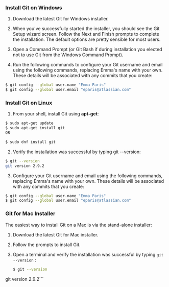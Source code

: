 
### Install Git on Windows

1. Download the latest Git for Windows installer.

2. When you've successfully started the installer, you should see the Git Setup wizard screen. Follow the Next and Finish prompts to complete the installation. The default options are pretty sensible for most users.

3. Open a Command Prompt (or Git Bash if during installation you elected not to use Git from the Windows Command Prompt).

4. Run the following commands to configure your Git username and email using the following commands, replacing Emma's name with your own. These details will be associated with any commits that you create:
   
```bash
$ git config --global user.name "Emma Paris"
$ git config --global user.email "eparis@atlassian.com"
```


### Install Git on Linux

1. From your shell, install Git using **apt-get**:
```bash
$ sudo apt-get update
$ sudo apt-get install git
OR

$ sudo dnf install git

```

2. Verify the installation was successful by typing git --version:
```bash
$ git --version
git version 2.9.2
```

3. Configure your Git username and email using the following commands, replacing Emma's name with your own. These details will be associated with any commits that you create:
```bash
$ git config --global user.name "Emma Paris"
$ git config --global user.email "eparis@atlassian.com"
```

### Git for Mac Installer

The easiest way to install Git on a Mac is via the stand-alone installer:

1. Download the latest Git for Mac installer.

2. Follow the prompts to install Git.

3. Open a terminal and verify the installation was successful by typing `git --version` :
   ```bash
   $ git --version
git version 2.9.2```


